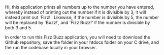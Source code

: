 Hi, this application prints all numbers up to the number you have entered, whereby instead of printing out the number if it is divisible by 3, it will instead print out 'Fizz!'.
Likewise, if the number is divisible by 5, the number will be replaced by 'Buzz!', and 'Fizz Buzz!' if the number is divisible by both 3 and 5.

In order to run this Fizz Buzz application, you will need to download the Github repository,
save the folder in your htdocs folder on your C drive, and the run the codebase locally in your browser.